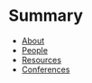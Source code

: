 # Summary

* [About](README.md)
* [People](chapter1.md)
* [Resources](resources.md)
* [Conferences](conferences.md)

